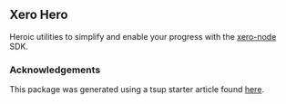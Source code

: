 ## Xero Hero

Heroic utilities to simplify and enable your progress with the [xero-node](https://www.npmjs.com/package/xero-node) SDK.

### Acknowledgements

This package was generated using a tsup starter article found [here](https://dev.to/0xkoji/create-a-npm-package-template-with-typescript-and-tsup-328n).
